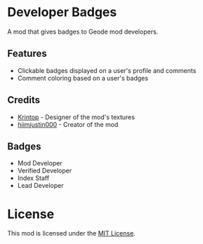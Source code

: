 # Developer Badges
A mod that gives badges to Geode mod developers.

## Features
- Clickable badges displayed on a user's profile and comments
- Comment coloring based on a user's badges

## Credits
- [Krintop](https://gdbrowser.com/u/7242014) - Designer of the mod's textures
- [hiimjustin000](https://gdbrowser.com/u/7466002) - Creator of the mod

## Badges
- Mod Developer
- Verified Developer
- Index Staff
- Lead Developer

# License
This mod is licensed under the [MIT License](./LICENSE).